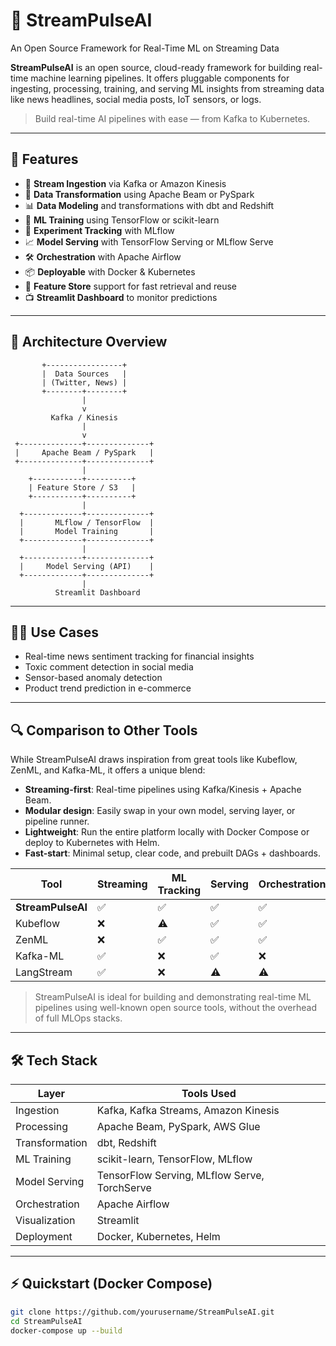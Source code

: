 # 🧠 StreamPulseAI
An Open Source Framework for Real-Time ML on Streaming Data

**StreamPulseAI** is an open source, cloud-ready framework for building real-time machine learning pipelines. It offers pluggable components for ingesting, processing, training, and serving ML insights from streaming data like news headlines, social media posts, IoT sensors, or logs.

> Build real-time AI pipelines with ease — from Kafka to Kubernetes.

---

## 🚀 Features

- 🔌 **Stream Ingestion** via Kafka or Amazon Kinesis
- 🔄 **Data Transformation** using Apache Beam or PySpark
- 📊 **Data Modeling** and transformations with dbt and Redshift
- 🤖 **ML Training** using TensorFlow or scikit-learn
- 🧪 **Experiment Tracking** with MLflow
- 📈 **Model Serving** with TensorFlow Serving or MLflow Serve
- 🛠 **Orchestration** with Apache Airflow
- 📦 **Deployable** with Docker & Kubernetes
- 🧼 **Feature Store** support for fast retrieval and reuse
- 📺 **Streamlit Dashboard** to monitor predictions

---

## 📐 Architecture Overview

           +-----------------+
           |  Data Sources   |
           | (Twitter, News) |
           +--------+--------+
                    |
                    v
             Kafka / Kinesis
                    |
                    v
     +--------------+--------------+
     |     Apache Beam / PySpark   |
     +--------------+--------------+
                    |
        +-----------+----------+
        | Feature Store / S3   |
        +-----------+----------+
                    |
      +-------------+--------------+
      |       MLflow / TensorFlow  |
      |       Model Training       |
      +-------------+--------------+
                    |
      +-------------+--------------+
      |     Model Serving (API)    |
      +-------------+--------------+
                    |
              Streamlit Dashboard


---

## 🧑‍💻 Use Cases

- Real-time news sentiment tracking for financial insights
- Toxic comment detection in social media
- Sensor-based anomaly detection
- Product trend prediction in e-commerce

---
## 🔍 Comparison to Other Tools

While StreamPulseAI draws inspiration from great tools like Kubeflow, ZenML, and Kafka-ML, it offers a unique blend:

- **Streaming-first**: Real-time pipelines using Kafka/Kinesis + Apache Beam.
- **Modular design**: Easily swap in your own model, serving layer, or pipeline runner.
- **Lightweight**: Run the entire platform locally with Docker Compose or deploy to Kubernetes with Helm.
- **Fast-start**: Minimal setup, clear code, and prebuilt DAGs + dashboards.

| Tool         | Streaming | ML Tracking | Serving | Orchestration | Modularity | Dashboard |
|--------------|-----------|-------------|---------|---------------|------------|-----------|
| **StreamPulseAI** | ✅         | ✅           | ✅       | ✅             | ✅          | ✅         |
| Kubeflow     | ❌         | ⚠️           | ✅       | ✅             | ⚠️          | ❌         |
| ZenML        | ❌         | ✅           | ✅       | ✅             | ✅          | ⚠️         |
| Kafka-ML     | ✅         | ❌           | ✅       | ❌             | ❌          | ❌         |
| LangStream   | ✅         | ❌           | ⚠️       | ⚠️             | ❌          | ⚠️         |

> StreamPulseAI is ideal for building and demonstrating real-time ML pipelines using well-known open source tools, without the overhead of full MLOps stacks.
---
## 🛠️ Tech Stack

| Layer             | Tools Used                                        |
|------------------|---------------------------------------------------|
| Ingestion         | Kafka, Kafka Streams, Amazon Kinesis              |
| Processing        | Apache Beam, PySpark, AWS Glue                    |
| Transformation    | dbt, Redshift                                     |
| ML Training       | scikit-learn, TensorFlow, MLflow                  |
| Model Serving     | TensorFlow Serving, MLflow Serve, TorchServe      |
| Orchestration     | Apache Airflow                                    |
| Visualization     | Streamlit                                         |
| Deployment        | Docker, Kubernetes, Helm                          |

---

## ⚡ Quickstart (Docker Compose)

```bash
git clone https://github.com/yourusername/StreamPulseAI.git
cd StreamPulseAI
docker-compose up --build


